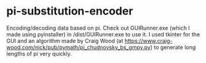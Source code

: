 # pi-substitution-encoder
 Encoding/decoding data based on pi.
 Check out GUIRunner.exe (which I made using pyinstaller) in /dist/GUIRunner.exe to use it.
I used tkinter for the GUI and an algorithm made by Craig Wood (at https://www.craig-wood.com/nick/pub/pymath/pi_chudnovsky_bs_gmpy.py) to generate long lengths of pi very quickly.
